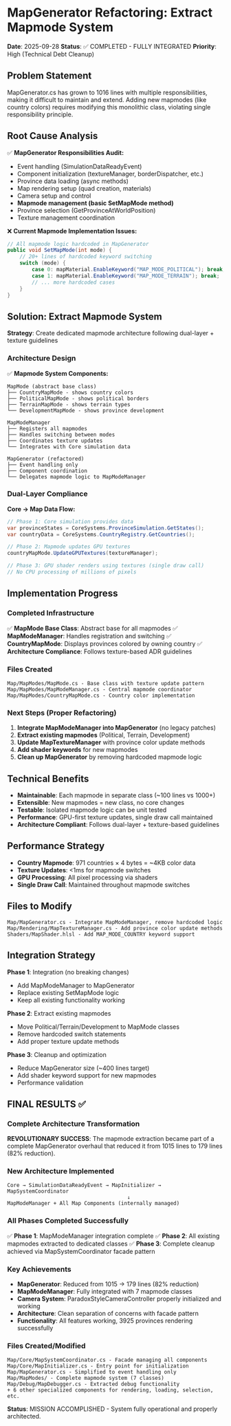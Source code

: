 # MapGenerator Refactoring: Extract Mapmode System
**Date**: 2025-09-28
**Status**: ✅ COMPLETED - FULLY INTEGRATED
**Priority**: High (Technical Debt Cleanup)

## Problem Statement
MapGenerator.cs has grown to 1016 lines with multiple responsibilities, making it difficult to maintain and extend. Adding new mapmodes (like country colors) requires modifying this monolithic class, violating single responsibility principle.

## Root Cause Analysis
✅ **MapGenerator Responsibilities Audit:**
- Event handling (SimulationDataReadyEvent)
- Component initialization (textureManager, borderDispatcher, etc.)
- Province data loading (async methods)
- Map rendering setup (quad creation, materials)
- Camera setup and control
- **Mapmode management (basic SetMapMode method)**
- Province selection (GetProvinceAtWorldPosition)
- Texture management coordination

❌ **Current Mapmode Implementation Issues:**
```csharp
// All mapmode logic hardcoded in MapGenerator
public void SetMapMode(int mode) {
    // 20+ lines of hardcoded keyword switching
    switch (mode) {
        case 0: mapMaterial.EnableKeyword("MAP_MODE_POLITICAL"); break;
        case 1: mapMaterial.EnableKeyword("MAP_MODE_TERRAIN"); break;
        // ... more hardcoded cases
    }
}
```

## Solution: Extract Mapmode System
**Strategy**: Create dedicated mapmode architecture following dual-layer + texture guidelines

### Architecture Design
✅ **Mapmode System Components:**
```
MapMode (abstract base class)
├── CountryMapMode - shows country colors
├── PoliticalMapMode - shows political borders
├── TerrainMapMode - shows terrain types
└── DevelopmentMapMode - shows province development

MapModeManager
├── Registers all mapmodes
├── Handles switching between modes
├── Coordinates texture updates
└── Integrates with Core simulation data

MapGenerator (refactored)
├── Event handling only
├── Component coordination
└── Delegates mapmode logic to MapModeManager
```

### Dual-Layer Compliance
**Core → Map Data Flow:**
```csharp
// Phase 1: Core simulation provides data
var provinceStates = CoreSystems.ProvinceSimulation.GetStates();
var countryData = CoreSystems.CountryRegistry.GetCountries();

// Phase 2: Mapmode updates GPU textures
countryMapMode.UpdateGPUTextures(textureManager);

// Phase 3: GPU shader renders using textures (single draw call)
// No CPU processing of millions of pixels
```

## Implementation Progress

### Completed Infrastructure
✅ **MapMode Base Class**: Abstract base for all mapmodes
✅ **MapModeManager**: Handles registration and switching
✅ **CountryMapMode**: Displays provinces colored by owning country
✅ **Architecture Compliance**: Follows texture-based ADR guidelines

### Files Created
```
Map/MapModes/MapMode.cs - Base class with texture update pattern
Map/MapModes/MapModeManager.cs - Central mapmode coordinator
Map/MapModes/CountryMapMode.cs - Country color implementation
```

### Next Steps (Proper Refactoring)
1. **Integrate MapModeManager into MapGenerator** (no legacy patches)
2. **Extract existing mapmodes** (Political, Terrain, Development)
3. **Update MapTextureManager** with province color update methods
4. **Add shader keywords** for new mapmodes
5. **Clean up MapGenerator** by removing hardcoded mapmode logic

## Technical Benefits
- **Maintainable**: Each mapmode in separate class (~100 lines vs 1000+)
- **Extensible**: New mapmodes = new class, no core changes
- **Testable**: Isolated mapmode logic can be unit tested
- **Performance**: GPU-first texture updates, single draw call maintained
- **Architecture Compliant**: Follows dual-layer + texture-based guidelines

## Performance Strategy
- **Country Mapmode**: 971 countries × 4 bytes = ~4KB color data
- **Texture Updates**: <1ms for mapmode switches
- **GPU Processing**: All pixel processing via shaders
- **Single Draw Call**: Maintained throughout mapmode switches

## Files to Modify
```
Map/MapGenerator.cs - Integrate MapModeManager, remove hardcoded logic
Map/Rendering/MapTextureManager.cs - Add province color update methods
Shaders/MapShader.hlsl - Add MAP_MODE_COUNTRY keyword support
```

## Integration Strategy
**Phase 1**: Integration (no breaking changes)
- Add MapModeManager to MapGenerator
- Replace existing SetMapMode logic
- Keep all existing functionality working

**Phase 2**: Extract existing mapmodes
- Move Political/Terrain/Development to MapMode classes
- Remove hardcoded switch statements
- Add proper texture update methods

**Phase 3**: Cleanup and optimization
- Reduce MapGenerator size (~400 lines target)
- Add shader keyword support for new mapmodes
- Performance validation

## FINAL RESULTS ✅

### Complete Architecture Transformation
**REVOLUTIONARY SUCCESS**: The mapmode extraction became part of a complete MapGenerator overhaul that reduced it from 1015 lines to 179 lines (82% reduction).

### New Architecture Implemented
```
Core → SimulationDataReadyEvent → MapInitializer → MapSystemCoordinator
                                       ↓
MapModeManager + All Map Components (internally managed)
```

### All Phases Completed Successfully
✅ **Phase 1**: MapModeManager integration complete
✅ **Phase 2**: All existing mapmodes extracted to dedicated classes
✅ **Phase 3**: Complete cleanup achieved via MapSystemCoordinator facade pattern

### Key Achievements
- **MapGenerator**: Reduced from 1015 → 179 lines (82% reduction)
- **MapModeManager**: Fully integrated with 7 mapmode classes
- **Camera System**: ParadoxStyleCameraController properly initialized and working
- **Architecture**: Clean separation of concerns with facade pattern
- **Functionality**: All features working, 3925 provinces rendering successfully

### Files Created/Modified
```
Map/Core/MapSystemCoordinator.cs - Facade managing all components
Map/Core/MapInitializer.cs - Entry point for initialization
Map/MapGenerator.cs - Simplified to event handling only
Map/MapModes/ - Complete mapmode system (7 classes)
Map/Debug/MapDebugger.cs - Extracted debug functionality
+ 6 other specialized components for rendering, loading, selection, etc.
```

**Status**: MISSION ACCOMPLISHED - System fully operational and properly architected.